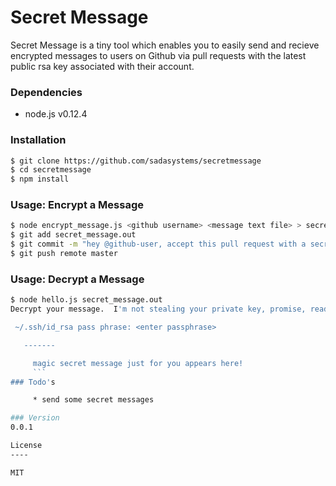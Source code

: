 # Secret Message

Secret Message is a tiny tool which enables you to easily send and recieve encrypted messages to users on Github via pull requests with the latest public rsa key associated with their account.

### Dependencies
* node.js v0.12.4

### Installation
```sh
$ git clone https://github.com/sadasystems/secretmessage
$ cd secretmessage
$ npm install
```
### Usage: Encrypt a Message
```sh
$ node encrypt_message.js <github username> <message text file> > secret_message.out
$ git add secret_message.out
$ git commit -m "hey @github-user, accept this pull request with a secret message just for you!"
$ git push remote master
```
### Usage: Decrypt a Message
```sh
$ node hello.js secret_message.out
Decrypt your message.  I'm not stealing your private key, promise, read the code!

 ~/.ssh/id_rsa pass phrase: <enter passphrase>

   -------

     magic secret message just for you appears here!
     ```
### Todo's

     * send some secret messages

### Version
0.0.1

License
----

MIT